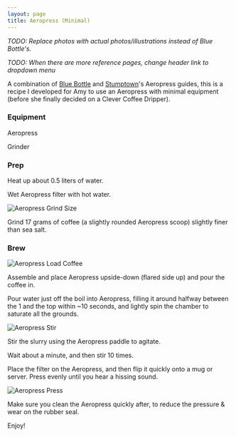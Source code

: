```yaml
---
layout: page
title: Aeropress (Minimal)
---
```

*TODO: Replace photos with actual photos/illustrations instead of Blue Bottle's.*

*TODO: When there are more reference pages, change header link to dropdown menu*

A combination of [Blue Bottle](https://bluebottlecoffee.com/preparation-guides/aeropress) and [Stumptown](https://www.stumptowncoffee.com/brew-guides/aeropress)'s Aeropress guides, this is a recipe I developed for Amy to use an Aeropress with minimal equipment (before she finally decided on a Clever Coffee Dripper).

### Equipment

Aeropress

Grinder

### Prep

Heat up about 0.5 liters of water.

Wet Aeropress filter with hot water.

![Aeropress Grind Size][Aeropress Minimal Grind]

Grind 17 grams of coffee (a slightly rounded Aeropress scoop) slightly finer than sea salt.

### Brew

![Aeropress Load Coffee][Aeropress Minimal Load]

Assemble and place Aeropress upside-down (flared side up) and pour the coffee in.

Pour water just off the boil into Aeropress, filling it around halfway between the 1 and the top within ~10 seconds, and lightly spin the chamber to saturate all the grounds.

![Aeropress Stir][Aeropress Minimal Stir]

Stir the slurry using the Aeropress paddle to agitate.

Wait about a minute, and then stir 10 times.

Place the filter on the Aeropress, and then flip it quickly onto a mug or server. Press evenly until you hear a hissing sound.

![Aeropress Press][Aeropress Minimal Press]

Make sure you clean the Aeropress quickly after, to reduce the pressure & wear on the rubber seal.

Enjoy!

[Aeropress Minimal Grind]: {{site.baseurl}}/images/aeropress-minimal/grind.jpg
[Aeropress Minimal Load]: {{site.baseurl}}/images/aeropress-minimal/load.jpg
[Aeropress Minimal Stir]: {{site.baseurl}}/images/aeropress-minimal/stir.jpg
[Aeropress Minimal Press]: {{site.baseurl}}/images/aeropress-minimal/press.jpg